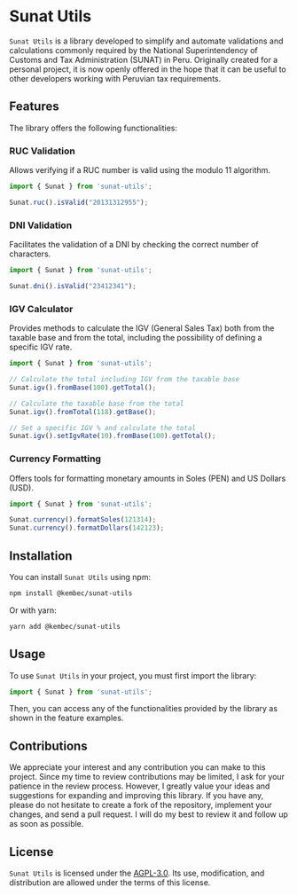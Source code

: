 # Sunat Utils

`Sunat Utils` is a library developed to simplify and automate validations and calculations commonly required by the National Superintendency of Customs and Tax Administration (SUNAT) in Peru. Originally created for a personal project, it is now openly offered in the hope that it can be useful to other developers working with Peruvian tax requirements.

## Features

The library offers the following functionalities:

### RUC Validation

Allows verifying if a RUC number is valid using the modulo 11 algorithm.

```typescript
import { Sunat } from 'sunat-utils';

Sunat.ruc().isValid("20131312955");
```

### DNI Validation

Facilitates the validation of a DNI by checking the correct number of characters.

```typescript
import { Sunat } from 'sunat-utils';

Sunat.dni().isValid("23412341");
```

### IGV Calculator

Provides methods to calculate the IGV (General Sales Tax) both from the taxable base and from the total, including the possibility of defining a specific IGV rate.

```typescript
import { Sunat } from 'sunat-utils';

// Calculate the total including IGV from the taxable base
Sunat.igv().fromBase(100).getTotal();

// Calculate the taxable base from the total
Sunat.igv().fromTotal(118).getBase();

// Set a specific IGV % and calculate the total
Sunat.igv().setIgvRate(10).fromBase(100).getTotal();
```

### Currency Formatting

Offers tools for formatting monetary amounts in Soles (PEN) and US Dollars (USD).

```typescript
import { Sunat } from 'sunat-utils';

Sunat.currency().formatSoles(121314);
Sunat.currency().formatDollars(142123);
```

## Installation

You can install `Sunat Utils` using npm:

```sh
npm install @kembec/sunat-utils
```

Or with yarn:

```sh
yarn add @kembec/sunat-utils
```

## Usage

To use `Sunat Utils` in your project, you must first import the library:

```typescript
import { Sunat } from 'sunat-utils';
```

Then, you can access any of the functionalities provided by the library as shown in the feature examples.

## Contributions

We appreciate your interest and any contribution you can make to this project. Since my time to review contributions may be limited, I ask for your patience in the review process. However, I greatly value your ideas and suggestions for expanding and improving this library. If you have any, please do not hesitate to create a fork of the repository, implement your changes, and send a pull request. I will do my best to review it and follow up as soon as possible.

## License

`Sunat Utils` is licensed under the [AGPL-3.0](https://opensource.org/licenses/AGPL-3.0). Its use, modification, and distribution are allowed under the terms of this license.

